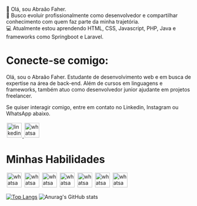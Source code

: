 👋 Olá, sou Abraão Faher.<br>
🤖 Busco evoluir profissionalmente como desenvolvedor e compartilhar conhecimento com quem faz parte da minha trajetória.<br>
💻 Atualmente estou aprendendo HTML, CSS, Javascript, PHP, Java e frameworks como Springboot e Laravel.<br>

# Conecte-se comigo:
<p>Olá, sou o Abraão Faher. Estudante de desenvolvimento web e em busca de expertise na área de back-end. Além de cursos em linguagens e frameworks, também atuo como desenvolvedor junior ajudante em projetos freelancer.</p>

Se quiser interagir comigo, entre em contato no Linkedin, Instagram ou WhatsApp abaixo.<br><br>
<a href='https://www.linkedin.com/in/abra%C3%A3-faher-00a' target='_blank'>
<img src='https://cdn.jsdelivr.net/gh/devicons/devicon/icons/linkedin/linkedin-original.svg' alt='linkedin' widtf='40' height='40' style='max-width:100%;margin:0 2px;'/>
</a>
<a href='https://api.whatsapp.com/send?phone=5591985158667' target='_blank'>
<img src='https://image.flaticon.com/icons/png/512/733/733585.png' alt='whatsapp' widtf='40' height='40' style='max-width:100%;margin:0 2px;'/>
</a>

# Minhas Habilidades
<img src='https://cdn.jsdelivr.net/gh/devicons/devicon/icons/linux/linux-original.svg' alt='whatsapp' widtf='40' height='40' style='max-width:100%;margin:0 2px;'/></img>
<img src='https://cdn.jsdelivr.net/gh/devicons/devicon/icons/java/java-original.svg' alt='whatsapp' widtf='40' height='40' style='max-width:100%;margin:0 2px;'></img>
<img src='https://cdn.jsdelivr.net/gh/devicons/devicon/icons/spring/spring-original.svg' alt='whatsapp' widtf='40' height='40' style='max-width:100%;margin:0 2px;'/></img>
<img src='https://cdn.jsdelivr.net/gh/devicons/devicon/icons/php/php-original.svg' alt='whatsapp' widtf='40' height='40' style='max-width:100%;margin:0 2px;'/></img>
<img src='https://cdn.jsdelivr.net/gh/devicons/devicon/icons/laravel/laravel-plain-wordmark.svg' alt='whatsapp' widtf='40' height='40' style='max-width:100%;margin:0 2px;'/></img>
<img src='https://cdn.jsdelivr.net/gh/devicons/devicon/icons/postgresql/postgresql-original.svg' alt='whatsapp' widtf='40' height='40' style='max-width:100%;margin:0 2px;'/></img>
<img src='https://cdn.jsdelivr.net/gh/devicons/devicon/icons/mysql/mysql-original.svg' alt='whatsapp' widtf='40' height='40' style='max-width:100%;margin:0 2px;'/></img>

[![Top Langs](https://github-readme-stats.vercel.app/api/top-langs/?username=yonlero)](https://github.com/anuraghazra/github-readme-stats)
![Anurag's GitHub stats](https://github-readme-stats.vercel.app/api?username=yonlero&show_icons=true&theme=radical)
